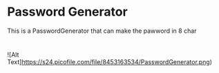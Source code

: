 # Password Generator
This is a PasswordGenerator  that can make the pawword in 8 char
#
#
![Alt Text]https://s24.picofile.com/file/8453163534/PasswordGenerator.png)
